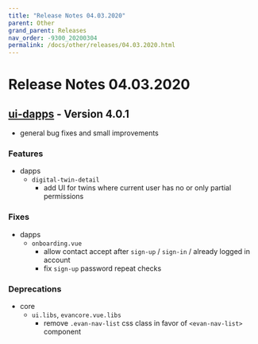 ```yaml
---
title: "Release Notes 04.03.2020"
parent: Other
grand_parent: Releases
nav_order: -9300_20200304
permalink: /docs/other/releases/04.03.2020.html
---
```


# Release Notes 04.03.2020

## [ui-dapps](https://github.com/evannetwork/ui-dapps) - Version 4.0.1
- general bug fixes and small improvements

### Features
- dapps
  - `digital-twin-detail`
    - add UI for twins where current user has no or only partial permissions

### Fixes
- dapps
  - `onboarding.vue`
    - allow contact accept after `sign-up` / `sign-in` / already logged in account
    - fix `sign-up` password repeat checks

### Deprecations
- core
  - `ui.libs`, `evancore.vue.libs`
    - remove `.evan-nav-list` css class in favor of `<evan-nav-list>` component


